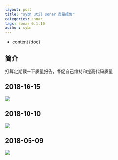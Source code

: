 ```yaml
---
layout: post
title: "sybn util sonar 质量报告"
categories: sonar
tags: sonar 0.1.10
author: sybn
---
```


* content
{:toc}

## 简介
打算定期截一下质量报告，督促自己维持和提高代码质量


## 2018-16-15
![]({{site.baseurl}}/images/sybn_util_sonar_20190615.png)


## 2018-10-10
![]({{site.baseurl}}/images/sybn_util_sonar_20181010.png)


## 2018-05-09
![]({{site.baseurl}}/images/sybn_util_sonar_20180509.png)

